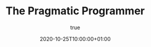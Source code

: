 ---
hero: /images/blog/statement-of-intention.svg
author:
  name: Pau Trepat
  image: "/images/avatar.jpg"
title: "The Pragmatic Programmer"
book-author: David Thomas Andrew Hunt
date: 2020-10-25T10:00:00+01:00
draft: true
tags: 
    - software
    - career
---